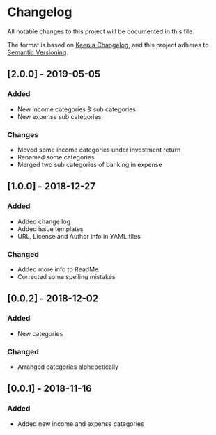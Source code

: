 # Changelog
All notable changes to this project will be documented in this file.

The format is based on [Keep a Changelog](https://keepachangelog.com/en/1.0.0/),
and this project adheres to [Semantic Versioning](https://semver.org/spec/v2.0.0.html).

## [2.0.0] - 2019-05-05
### Added
 - New income categories & sub categories
 - New expense sub categories
 
### Changes
 - Moved some income categories under investment return
 - Renamed some categories
 - Merged two sub categories of banking in expense

## [1.0.0] - 2018-12-27
### Added
- Added change log
- Added issue templates
- URL, License and Author info in YAML files

### Changed
- Added more info to ReadMe
- Corrected some spelling mistakes

## [0.0.2] - 2018-12-02
### Added
- New categories

### Changed
- Arranged categories alphebetically

## [0.0.1] - 2018-11-16
### Added
- Added new income and expense categories